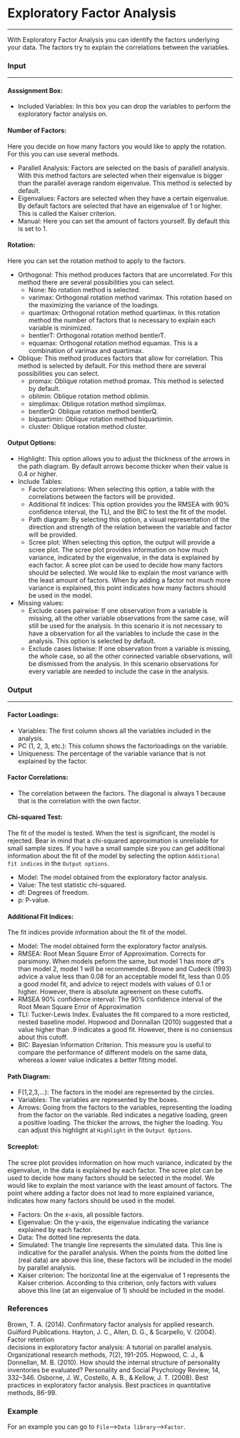 # Exploratory Factor Analysis 
--- 
With Exploratory Factor Analysis you can identify the factors underlying your data. The factors try to explain the correlations between the variables. 

### Input 
---
#### Asssignment Box: 
- Included Variables: In this box you can drop the variables to perform the exploratory factor analysis on. 

#### Number of Factors: 
Here you decide on how many factors you would like to apply the rotation. For this you can use several methods.  
- Parallell Analysis: Factors are selected on the basis of parallell analysis. With this method factors are selected when their eigenvalue is bigger than the parallel average random eigenvalue. This method is selected by default. 
- Eigenvalues: Factors are selected when they have a certain eigenvalue. By default factors are selected that have an eigenvalue of 1 or higher. This is called the Kaiser criterion. 
- Manual: Here you can set the amount of factors yourself. By default this is set to 1. 

#### Rotation: 
Here you can set the rotation method to apply to the factors.  
- Orthogonal: This method produces factors that are uncorrelated. For this method there are several possibilities you can select. 
    - None: No rotation method is selected. 
    - varimax: Orthogonal rotation method varimax. This rotation based on the maximizing the variance of the loadings. 
    - quartimax: Orthogonal rotation method quartimax. In this rotation method the number of factors that is  necessary to explain each variable is minimized. 
    - bentlerT: Orthogonal rotation method bentlerT. 
    - equamax: Orthogonal rotation method equamax. This is a combination of varimax and quartimax. 
- Oblique: This method produces factors that allow for correlation. This method is selected by default. For this method there are several possibilities you can select. 
    - promax: Oblique rotation method promax. This method is selected by default. 
    - oblimin: Oblique rotation method oblimin. 
    - simplimax: Oblique rotation method simplimax. 
    - bentlerQ: Oblique rotation method bentlerQ. 
    - biquartimin: Oblique rotation method biquartimin. 
    - cluster: Oblique rotation method cluster. 

#### Output Options: 
- Highlight: This option allows you to adjust the thickness of the arrows in the path diagram. By default arrows become thicker when their value is 0.4 or higher. 
- Include Tables: 
    - Factor correlations: When selecting this option, a table with the correlations between the factors will be provided. 
    - Additional fit indices: This option provides you the RMSEA with 90% confidence interval, the TLI, and the BIC to test the fit of the model. 
    - Path diagram: By selecting this option, a visual representation of the direction and strength of the relation between the variable and factor will be provided. 
    - Scree plot: When selecting this option, the output will provide a scree plot. The scree plot provides information on how much variance, indicated by the eigenvalue, in the data is explained by each factor. A scree plot can be used to decide how many factors should be selected. We would like to explain the most variance with the least amount of factors. When by adding a factor not much more variance is explained, this point indicates how many factors should be used in the model. 
- Missing values: 
    - Exclude cases pairwise: If one observation from a variable is missing, all the other variable observations from the same case, will still be used for the analysis. In this scenario it is not necessary to have a observation for all the variables to include the case in the analysis. This option is selected by default. 
    - Exclude cases listwise: If one observation from a variable is missing, the whole case, so all the other connected variable observations, will be dismissed from the analysis. In this scenario observations for every variable are needed to include the case in the analysis. 

### Output 
--- 
#### Factor Loadings: 
- Variables: The first column shows all the variables included in the analysis. 
- PC (1, 2, 3, etc.): This column shows the factorloadings on the variable. 
- Uniqueness: The percentage of the variable variance that is not explained by the factor. 

#### Factor Correlations: 
- The correlation between the factors. The diagonal is always 1 because that is the correlation with the own factor.   

#### Chi-squared Test: 
The fit of the model is tested. When the test is significant, the model is rejected. Bear in mind that a chi-squared approximation is unreliable for small sample sizes. If you have a small sample size you can get additional information about the fit of the model by selecting the option `Additional fit indices` in the `Output options`. 
- Model: The model obtained from the exploratory factor analysis. 
- Value: The test statistic chi-squared.  
- df: Degrees of freedom. 
- p: P-value. 

#### Additional Fit Indices: 
The fit indices provide information about the fit of the model. 
- Model: The model obtained form the exploratory factor analysis. 
- RMSEA: Root Mean Square Error of Approximation. Corrects for parsimony. When models peform the same, but model 1 has more df's than model 2, model 1 will be recommended. Browne and Cudeck (1993) advice a value less than 0.08 for an acceptable model fit, less than 0.05 a good model fit, and advice to reject models with values of 0.1 or higher. However, there is absolute agreement on these cutoffs. 
- RMSEA 90% confidence interval: The 90% confidence interval of the Root Mean Square Error of Approximation 
- TLI: Tucker-Lewis Index. Evaluates the fit compared to a more resticted, nested baseline model. Hopwood and Donnallan (2010) suggested that a value higher than .9 indicates a good fit. However, there is no consensus about this cutoff. 
- BIC: Bayesian Information Criterion. This measure you is useful to compare the performance of different models on the same data, whereas a lower value indicates a better fitting model. 

#### Path Diagram: 
- F(1,2,3,...): The factors in the model are represented by the circles.  
- Variables: The variables are represented by the boxes. 
- Arrows: Going from the factors to the variables, representing the loading from the factor on the variable. Red indicates a negative loading, green a positive loading. The thicker the arrows, the higher the loading. You can adjust this highlight at `Highlight` in the `Output Options`. 

#### Screeplot: 
The scree plot provides information on how much variance, indicated by the eigenvalue, in the data is explained by each factor. The scree plot can be used to decide how many factors should be selected in the model. We would like to explain the most variance with the least amount of factors. The point where adding a factor does not lead to more explained variance, indicates how many factors should be used in the model.
- Factors: On the x-axis, all possible factors. 
- Eigenvalue: On the y-axis, the eigenvalue indicating the variance explained by each factor. 
- Data: The dotted line represents the data. 
- Simulated: The triangle line represents the simulated data. This line is indicative for the parallel analysis. When the points from the dotted line (real data) are above this line, these factors will be included in the model by parallel analysis. 
- Kaiser criterion: The horizontal line at the eigenvalue of 1 represents the Kaiser criterion. According to this criterion, only factors with values above this line (at an eigenvalue of 1) should be included in the model. 

### References 
Brown, T. A. (2014). Confirmatory factor analysis for applied research.     
    Guilford Publications. 
Hayton, J. C., Allen, D. G., & Scarpello, V. (2004). Factor retention     
    decisions in exploratory factor analysis: A tutorial on parallel analysis. Organizational research methods, 7(2), 191-205.
Hopwood, C. J., & Donnellan, M. B. (2010). How should the internal structure 
    of personality inventories be evaluated? Personality and Social Psychology Review, 14, 332–346. 
Osborne, J. W., Costello, A. B., & Kellow, J. T. (2008). Best practices in 
    exploratory factor analysis. Best practices in quantitative methods, 86-99.

### Example 
For an example you can go to `File`-->`Data library`-->`Factor`. 
